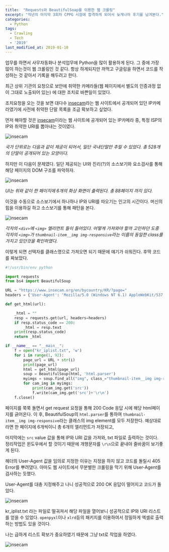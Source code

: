 ```yaml
---
title:  "Requests와 BeautifulSoap를 이용한 웹 크롤링"
excerpt: "작년의 마지막 3회차 CPPG 시험에 합격하게 되어서 늦게나마 후기를 남겨본다."
categories:
  - Python
tags:
  - Crawling
  - Tech
  - '2019'
last_modified_at: 2019-01-10
---
```


업무를 하면서 사무자동화나 분석업무에 Python을 많이 활용하게 된다.
그 중에 가장 많이 하는것이 웹 크롤링인 것 같다.
항상 하게되지만 까먹고 구글링을 하면서 코드를 작성하는 것 같아서 기록을 해두려고 한다.

최근 상위 기관의 요청으로 보안에 취약한 카메라들(웹 페이지에서 별도의 인증과정 없이 그대로 노출되어 있는)
에 대한 조치로 바쁜일이 있었다.

조치요청을 오는 것을 보면 대다수 [insecam](https://www.insecam.org/)라는 웹 사이트에서
공개되어 있던 IP카메라였기에 사전에 취약한 단말 목록을 조금 확보하고 싶었다.

먼저 해야할 것은 [insecam](https://www.insecam.org/)이라는 웹 사이트에 공개되어 있는
IP카메라 중, 특정 ISP의 IP와 취약한 URI를 뽑아내는 것이였다.

![insecam]({{site.url}}/assets/images/2019/01/insecam.PNG)

*국가 단위로는 다음과 같이 제공이 되어서, 일단 국내단말만 추릴 수 있었다. 총 528개의 단말이 공개되어 있는 모양이다.*

하지만 이 다음이 문제였다. 일단 제공되는 UI와 진리(?)의 소스보기와 요소검사를 통해 해당 페이지의 DOM 구조를 파악하자.

![insecam]({{site.url}}/assets/images/2019/01/insecam2.PNG)

*UI는 위와 같이 한 페이지에 6개의 화상 화면이 출력된다. 총 88페이지 까지 있다.*

이것을 수동으로 소스보기에서 하나하나 IP와 URI를 따오기는 인고의 시간이다.
머신의 힘을 이용하길 하고 소스보기를 통해 패턴을 본다.

![insecam]({{site.url}}/assets/images/2019/01/insecam3.PNG)

*각자의 `<div>`에 `<img>` 엘리먼트 들이 들어있다. 어떻게 가져와야 할까 고민하던 도중 각자의 `<img>`가
`thumbnail-item__img img-responsive`라는 이름의 동일한 class를 가지고 있던것을 확인하였다.*

이렇게 되면 선택자를 클래스명으로 가져오면 되기 때문에 얘기가 쉬워진다.
후딱 코드를 짜보았다.

```python
#!/usr/bin/env python

import requests
from bs4 import BeautifulSoup

URL = "https://www.insecam.org/en/bycountry/KR/?page="
headers = {'User-Agent': 'Mozilla/5.0 (Windows NT 6.1) AppleWebKit/537.36 (KHTML, like Gecko) Chrome/41.0.2228.0 Safari/537.3'}

def get_html(url):

    _html = ""
    resp = requests.get(url, headers=headers)
    if resp.status_code == 200:
        _html = resp.text
    print(resp.status_code)
    return _html

if __name__ == "__main__":
    f = open("kr_iplist.txt", 'w')
    for i in range(1, 92):
        page_url = URL + str(i)
        print(page_url)
        html = get_html(page_url)
        soup = BeautifulSoup(html, 'html.parser')
        myimgs = soup.find_all("img", class_="thumbnail-item__img img-responsive")
        for cam_img in myimgs:
            print(cam_img.get('src'))
            f.write(cam_img.get('src')+'\r\n')
    f.close()
```

페이지를 쭉쭉 돌면서 get request 요청을 통해 200 Code 응답 시에 해당 html페이지를 긁어온다.
이 후, BeautifulSoup의 `html.parser`를 통하여 `thumbnail-item__img img-responsive`라는 클래스의 img element를
모두 저장한다. 예상대로 라면 한 페이지에 6개씩이니 총 6개의 엘리먼트가 저장되고,

마지막에는 `src` value 값을 통해 IP와 URI 값을 가져와, txt 파일로 출력하는 것이다.
정리작업은 윈도우에서 할 것이기 때문에 개행문자를 `\r\n`으로 끝내야 줄바꿈이 보기좋게 된다.

헤더의 User-Agent 값을 임의로 지정한 이유는 지정을 하지 않고 코드를 돌릴시 405 Error를 뿌려댔다.
아마도 웹 사이트에서 무분별한 크롤링을 막기 위해 User-Agent를 검사하는 듯했다.

User-Agent를 대충 지정해주고 나니 성공적으로 200 OK 응답이 떨어지고 코드가 돌았다.

![insecam]({{site.url}}/assets/images/2019/01/insecam4.PNG)

kr_iplist.txt 라는 파일로 떨궈져서 해당 파일을 열어보니 성공적으로 IP와 URI 리스트를 얻을 수 있었다.
`openpyxl`이나 `xlrd`등의 패키지를 이용하여서 정밀하게 엑셀로 출력하는 방법도 있을 것이다.

나는 급하게 리스트 확보가 중요하였기 때문에 그냥 txt로 작업을 하였다.

![insecam]({{site.url}}/assets/images/2019/01/insecam5.PNG)
